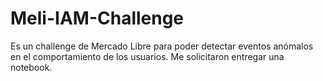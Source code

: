 # Meli-IAM-Challenge
Es un challenge de Mercado Libre para poder detectar eventos anómalos en el comportamiento de los usuarios. 
Me solicitaron entregar una notebook.
